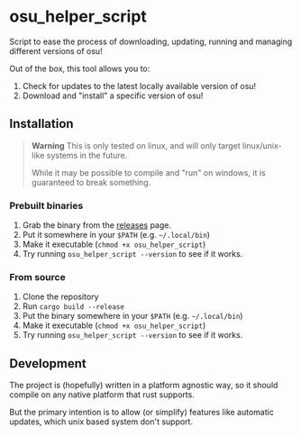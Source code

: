 # osu_helper_script

Script to ease the process of downloading, updating, running and managing different versions of osu!

Out of the box, this tool allows you to:

1. Check for updates to the latest locally available version of osu!
2. Download and "install" a specific version of osu!

## Installation

> **Warning**
> This is only tested on linux, and will only target linux/unix-like systems in the future.
>
> While it may be possible to compile and "run" on windows, it is guaranteed to break something.

### Prebuilt binaries

1. Grab the binary from the [releases](https://gitlab.com/Curstantine/osu_helper_script/-/releases) page.
2. Put it somewhere in your `$PATH` (e.g. `~/.local/bin`)
3. Make it executable (`chmod +x osu_helper_script`)
4. Try running `osu_helper_script --version` to see if it works.

### From source

1. Clone the repository
2. Run `cargo build --release`
3. Put the binary somewhere in your `$PATH` (e.g. `~/.local/bin`)
4. Make it executable (`chmod +x osu_helper_script`)
5. Try running `osu_helper_script --version` to see if it works.

## Development

The project is (hopefully) written in a platform agnostic way,
so it should compile on any native platform that rust supports.

But the primary intention is to allow (or simplify) features like automatic updates,
which unix based system don't support.
